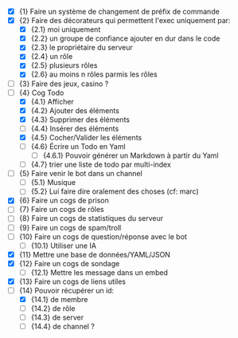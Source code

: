 - [x] {1} Faire un système de changement de préfix de commande
- [x] {2} Faire des décorateurs qui permettent l'exec uniquement par:
    - [x] {2.1} moi uniquement
    - [x] {2.2} un groupe de confiance ajouter en dur dans le code
    - [x] {2.3} le propriétaire du serveur
    - [x] {2.4} un rôle
    - [x] {2.5} plusieurs rôles
    - [x] {2.6} au moins n rôles parmis les rôles
- [ ] {3} Faire des jeux, casino ?
- [ ] {4} Cog Todo
    - [x] {4.1} Afficher
    - [x] {4.2} Ajouter des éléments
    - [x] {4.3} Supprimer des éléments
    - [ ] {4.4} Insérer des éléments
    - [x] {4.5} Cocher/Valider les éléments
    - [ ] {4.6} Écrire un Todo en Yaml
        - [ ] {4.6.1} Pouvoir générer un Markdown à partir du Yaml
    - [ ] {4.7} trier une liste de todo par multi-index
- [ ] {5} Faire venir le bot dans un channel 
    - [ ] {5.1} Musique
    - [ ] {5.2} Lui faire dire oralement des choses (cf: marc)
- [x] {6} Faire un cogs de prison
- [ ] {7} Faire un cogs de rôles
- [ ] {8} Faire un cogs de statistiques du serveur
- [ ] {9} Faire un cogs de spam/troll
- [ ] {10} Faire un cogs de question/réponse avec le bot 
    - [ ] {10.1} Utiliser une IA
- [x] {11} Mettre une base de données/YAML/JSON
- [x] {12} Faire un cogs de sondage
    - [ ] {12.1} Mettre les message dans un embed
- [x] {13} Faire un cogs de liens utiles
- [ ] {14} Pouvoir récupérer un id:
    - [x] {14.1} de membre
    - [ ] {14.2} de rôle
    - [ ] {14.3} de server
    - [ ] {14.4} de channel ?
